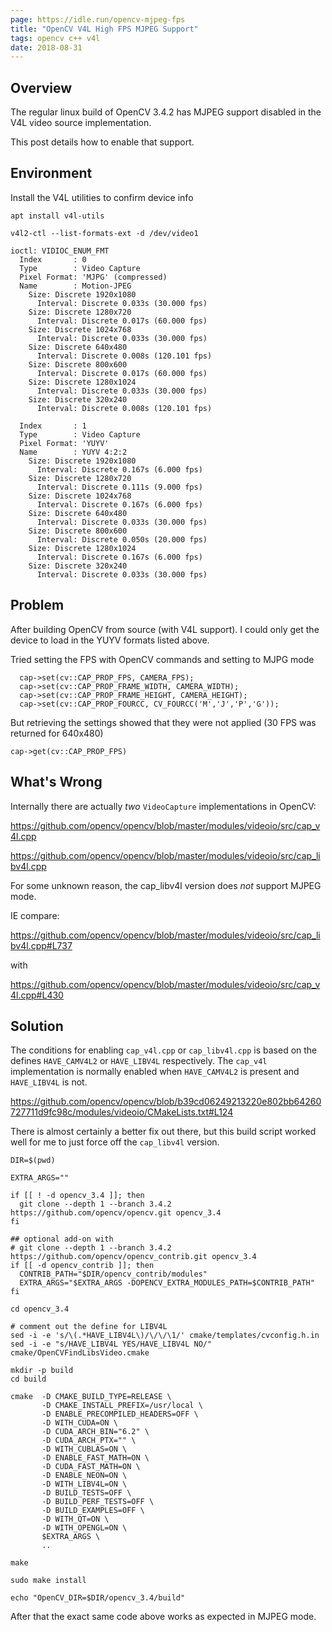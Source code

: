 ```yaml
---
page: https://idle.run/opencv-mjpeg-fps
title: "OpenCV V4L High FPS MJPEG Support"
tags: opencv c++ v4l
date: 2018-08-31
---
```


## Overview

The regular linux build of OpenCV 3.4.2 has MJPEG support disabled in the V4L video source implementation.

This post details how to enable that support.

## Environment

Install the V4L utilities to confirm device info

`apt install v4l-utils`

`v4l2-ctl --list-formats-ext -d /dev/video1`

```
ioctl: VIDIOC_ENUM_FMT
  Index       : 0
  Type        : Video Capture
  Pixel Format: 'MJPG' (compressed)
  Name        : Motion-JPEG
    Size: Discrete 1920x1080
      Interval: Discrete 0.033s (30.000 fps)
    Size: Discrete 1280x720
      Interval: Discrete 0.017s (60.000 fps)
    Size: Discrete 1024x768
      Interval: Discrete 0.033s (30.000 fps)
    Size: Discrete 640x480
      Interval: Discrete 0.008s (120.101 fps)
    Size: Discrete 800x600
      Interval: Discrete 0.017s (60.000 fps)
    Size: Discrete 1280x1024
      Interval: Discrete 0.033s (30.000 fps)
    Size: Discrete 320x240
      Interval: Discrete 0.008s (120.101 fps)

  Index       : 1
  Type        : Video Capture
  Pixel Format: 'YUYV'
  Name        : YUYV 4:2:2
    Size: Discrete 1920x1080
      Interval: Discrete 0.167s (6.000 fps)
    Size: Discrete 1280x720
      Interval: Discrete 0.111s (9.000 fps)
    Size: Discrete 1024x768
      Interval: Discrete 0.167s (6.000 fps)
    Size: Discrete 640x480
      Interval: Discrete 0.033s (30.000 fps)
    Size: Discrete 800x600
      Interval: Discrete 0.050s (20.000 fps)
    Size: Discrete 1280x1024
      Interval: Discrete 0.167s (6.000 fps)
    Size: Discrete 320x240
      Interval: Discrete 0.033s (30.000 fps)
```

## Problem

After building OpenCV from source (with V4L support). I could only get the device to load in the YUYV formats listed above.

Tried setting the FPS with OpenCV commands and setting to MJPG mode

```
  cap->set(cv::CAP_PROP_FPS, CAMERA_FPS);
  cap->set(cv::CAP_PROP_FRAME_WIDTH, CAMERA_WIDTH);
  cap->set(cv::CAP_PROP_FRAME_HEIGHT, CAMERA_HEIGHT);
  cap->set(cv::CAP_PROP_FOURCC, CV_FOURCC('M','J','P','G'));
```

But retrieving the settings showed that they were not applied (30 FPS was returned for 640x480)

```
cap->get(cv::CAP_PROP_FPS)
```

## What's Wrong

Internally there are actually *two* `VideoCapture` implementations in OpenCV:

https://github.com/opencv/opencv/blob/master/modules/videoio/src/cap_v4l.cpp

https://github.com/opencv/opencv/blob/master/modules/videoio/src/cap_libv4l.cpp

For some unknown reason, the cap_libv4l version does *not* support MJPEG mode.

IE compare:

https://github.com/opencv/opencv/blob/master/modules/videoio/src/cap_libv4l.cpp#L737

with

https://github.com/opencv/opencv/blob/master/modules/videoio/src/cap_v4l.cpp#L430


## Solution

The conditions for enabling `cap_v4l.cpp` or `cap_libv4l.cpp` is based on the defines `HAVE_CAMV4L2` or `HAVE_LIBV4L` respectively. The `cap_v4l` implementation is normally enabled when `HAVE_CAMV4L2` is present and `HAVE_LIBV4L` is not.

https://github.com/opencv/opencv/blob/b39cd06249213220e802bb64260727711d9fc98c/modules/videoio/CMakeLists.txt#L124

There is almost certainly a better fix out there, but this build script worked well for me to just force off the `cap_libv4l` version.


```
DIR=$(pwd)

EXTRA_ARGS=""

if [[ ! -d opencv_3.4 ]]; then
  git clone --depth 1 --branch 3.4.2 https://github.com/opencv/opencv.git opencv_3.4
fi

## optional add-on with
# git clone --depth 1 --branch 3.4.2 https://github.com/opencv/opencv_contrib.git opencv_3.4
if [[ -d opencv_contrib ]]; then
  CONTRIB_PATH="$DIR/opencv_contrib/modules"
  EXTRA_ARGS="$EXTRA_ARGS -DOPENCV_EXTRA_MODULES_PATH=$CONTRIB_PATH"
fi

cd opencv_3.4

# comment out the define for LIBV4L
sed -i -e 's/\(.*HAVE_LIBV4L\)/\/\/\1/' cmake/templates/cvconfig.h.in
sed -i -e "s/HAVE_LIBV4L YES/HAVE_LIBV4L NO/" cmake/OpenCVFindLibsVideo.cmake

mkdir -p build
cd build

cmake  -D CMAKE_BUILD_TYPE=RELEASE \
       -D CMAKE_INSTALL_PREFIX=/usr/local \
       -D ENABLE_PRECOMPILED_HEADERS=OFF \
       -D WITH_CUDA=ON \
       -D CUDA_ARCH_BIN="6.2" \
       -D CUDA_ARCH_PTX="" \
       -D WITH_CUBLAS=ON \
       -D ENABLE_FAST_MATH=ON \
       -D CUDA_FAST_MATH=ON \
       -D ENABLE_NEON=ON \
       -D WITH_LIBV4L=ON \
       -D BUILD_TESTS=OFF \
       -D BUILD_PERF_TESTS=OFF \
       -D BUILD_EXAMPLES=OFF \
       -D WITH_QT=ON \
       -D WITH_OPENGL=ON \
       $EXTRA_ARGS \
       ..

make

sudo make install

echo "OpenCV_DIR=$DIR/opencv_3.4/build"
```

After that the exact same code above works as expected in MJPEG mode.

